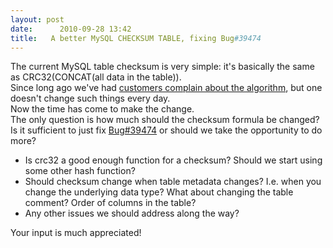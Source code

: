 ```yaml
---
layout: post
date:      2010-09-28 13:42
title:   A better MySQL CHECKSUM TABLE, fixing Bug#39474
---
```


The current MySQL table checksum is very simple: it's basically the same as CRC32(CONCAT(all data in the table)).<br />Since long ago we've had <a href="http://bugs.mysql.com/39474">customers complain about the algorithm</a>, but one doesn't change such things every day.<br />Now the time has come to make the change.<br />The only question is how much should the checksum formula be changed? Is it sufficient to just fix <a href="http://bugs.mysql.com/39474">Bug#39474</a> or should we take the opportunity to do more?<ul><li>Is crc32 a good enough function for a checksum? Should we start using some other hash function?</li><li>Should checksum change when table metadata changes? I.e. when you change the underlying data type? What about changing the table comment? Order of columns in the table?</li><li>Any other issues we should address along the way?</li></ul>Your input is much appreciated!
